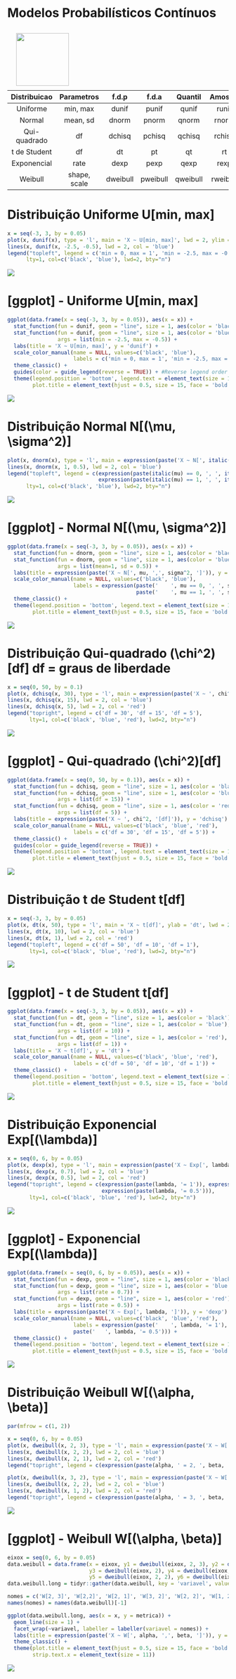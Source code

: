 Modelos Probabilísticos Contínuos
================

<img src="https://www.r-project.org/logo/Rlogo.svg" style="float:left; margin:10px 20px" width="120" height="120"/>

| Distribuicao |  Parametros  |  f.d.p   |  f.d.a   | Quantil  | Amostra  |
| :----------: | :----------: | :------: | :------: | :------: | :------: |
|   Uniforme   |   min, max   |  dunif   |  punif   |  qunif   |  runif   |
|    Normal    |   mean, sd   |  dnorm   |  pnorm   |  qnorm   |  rnorm   |
| Qui-quadrado |      df      |  dchisq  |  pchisq  |  qchisq  |  rchisq  |
| t de Student |      df      |    dt    |    pt    |    qt    |    rt    |
| Exponencial  |     rate     |   dexp   |   pexp   |   qexp   |   rexp   |
|   Weibull    | shape, scale | dweibull | pweibull | qweibull | rweibull |

# Distribuição Uniforme U\[min, max\]

``` r
x = seq(-3, 3, by = 0.05)
plot(x, dunif(x), type = 'l', main = 'X ~ U[min, max]', lwd = 2, ylim = c(0, 1), ylab = 'dunif')
lines(x, dunif(x, -2.5, -0.5), lwd = 2, col = 'blue')
legend("topleft", legend = c('min = 0, max = 1', 'min = -2.5, max = -0.5'), 
      lty=1, col=c('black', 'blue'), lwd=2, bty="n")
```

![](probabilidade-continua_files/figure-gfm/unnamed-chunk-3-1.png)<!-- -->

# \[ggplot\] - Uniforme U\[min, max\]

``` r
ggplot(data.frame(x = seq(-3, 3, by = 0.05)), aes(x = x)) +
  stat_function(fun = dunif, geom = "line", size = 1, aes(color = 'black')) +
  stat_function(fun = dunif, geom = "line", size = 1, aes(color = 'blue'), 
                args = list(min = -2.5, max = -0.5)) +
  labs(title = 'X ~ U[min, max]', y = 'dunif') +
  scale_color_manual(name = NULL, values=c('black', 'blue'),
                     labels = c('min = 0, max = 1', 'min = -2.5, max = -0.5')) +
  theme_classic() +
  guides(color = guide_legend(reverse = TRUE)) + #Reverse legend order
  theme(legend.position = 'bottom', legend.text = element_text(size = 12), 
        plot.title = element_text(hjust = 0.5, size = 15, face = 'bold'))
```

![](probabilidade-continua_files/figure-gfm/unnamed-chunk-4-1.png)<!-- -->

# Distribuição Normal N\[\(\mu, \sigma^2\)\]

``` r
plot(x, dnorm(x), type = 'l', main = expression(paste('X ~ N[', italic(mu), ',', italic(sigma^2), ']')), lwd = 2, ylim = c(0, 1), ylab = 'dnorm')
lines(x, dnorm(x, 1, 0.5), lwd = 2, col = 'blue')
legend("topleft", legend = c(expression(paste(italic(mu) == 0, ', ', italic(sigma) == 1)),
                             expression(paste(italic(mu) == 1, ', ', italic(sigma) == 0.5))), 
      lty=1, col=c('black', 'blue'), lwd=2, bty="n")
```

![](probabilidade-continua_files/figure-gfm/unnamed-chunk-5-1.png)<!-- -->

# \[ggplot\] - Normal N\[\(\mu, \sigma^2\)\]

``` r
ggplot(data.frame(x = seq(-3, 3, by = 0.05)), aes(x = x)) +
  stat_function(fun = dnorm, geom = "line", size = 1, aes(color = 'black')) +
  stat_function(fun = dnorm, geom = "line", size = 1, aes(color = 'blue'), 
                args = list(mean=1, sd = 0.5)) +
  labs(title = expression(paste('X ~ N[', mu, ',', sigma^2, ']')), y = 'dnorm') +
  scale_color_manual(name = NULL, values=c('black', 'blue'),
                     labels = expression(paste('    ', mu == 0, ', ', sigma == 1), 
                                         paste('    ', mu == 1, ', ', sigma == 0.5))) +
  theme_classic() +
  theme(legend.position = 'bottom', legend.text = element_text(size = 12), 
        plot.title = element_text(hjust = 0.5, size = 15, face = 'bold'))
```

![](probabilidade-continua_files/figure-gfm/unnamed-chunk-6-1.png)<!-- -->

# Distribuição Qui-quadrado \(\chi^2\)\[df\] df = graus de liberdade

``` r
x = seq(0, 50, by = 0.1)
plot(x, dchisq(x, 30), type = 'l', main = expression(paste('X ~ ', chi^2, '[df]')), ylab = 'dchisq', lwd = 2, ylim = c(0, 0.35))
lines(x, dchisq(x, 15), lwd = 2, col = 'blue')
lines(x, dchisq(x, 5), lwd = 2, col = 'red')
legend("topright", legend = c('df = 30', 'df = 15', 'df = 5'), 
       lty=1, col=c('black', 'blue', 'red'), lwd=2, bty="n")
```

![](probabilidade-continua_files/figure-gfm/unnamed-chunk-7-1.png)<!-- -->

# \[ggplot\] - Qui-quadrado \(\chi^2\)\[df\]

``` r
ggplot(data.frame(x = seq(0, 50, by = 0.1)), aes(x = x)) +
  stat_function(fun = dchisq, geom = "line", size = 1, aes(color = 'black'), args = list(df = 30)) +
  stat_function(fun = dchisq, geom = "line", size = 1, aes(color = 'blue'), 
                args = list(df = 15)) +
  stat_function(fun = dchisq, geom = "line", size = 1, aes(color = 'red'), 
                args = list(df = 5)) +
  labs(title = expression(paste('X ~ ', chi^2, '[df]')), y = 'dchisq') +
  scale_color_manual(name = NULL, values=c('black', 'blue', 'red'),
                     labels = c('df = 30', 'df = 15', 'df = 5')) +
  theme_classic() +
  guides(color = guide_legend(reverse = TRUE)) +
  theme(legend.position = 'bottom', legend.text = element_text(size = 12), 
        plot.title = element_text(hjust = 0.5, size = 15, face = 'bold'))
```

![](probabilidade-continua_files/figure-gfm/unnamed-chunk-8-1.png)<!-- -->

# Distribuição t de Student t\[df\]

``` r
x = seq(-3, 3, by = 0.05)
plot(x, dt(x, 50), type = 'l', main = 'X ~ t[df]', ylab = 'dt', lwd = 2, ylim = c(0, 0.7))
lines(x, dt(x, 10), lwd = 2, col = 'blue')
lines(x, dt(x, 1), lwd = 2, col = 'red')
legend("topleft", legend = c('df = 50', 'df = 10', 'df = 1'), 
       lty=1, col=c('black', 'blue', 'red'), lwd=2, bty="n")
```

![](probabilidade-continua_files/figure-gfm/unnamed-chunk-9-1.png)<!-- -->

# \[ggplot\] - t de Student t\[df\]

``` r
ggplot(data.frame(x = seq(-3, 3, by = 0.05)), aes(x = x)) +
  stat_function(fun = dt, geom = "line", size = 1, aes(color = 'black'), args = list(df = 50)) +
  stat_function(fun = dt, geom = "line", size = 1, aes(color = 'blue'), 
                args = list(df = 10)) +
  stat_function(fun = dt, geom = "line", size = 1, aes(color = 'red'), 
                args = list(df = 1)) +
  labs(title = 'X ~ t[df]', y = 'dt') +
  scale_color_manual(name = NULL, values=c('black', 'blue', 'red'),
                     labels = c('df = 50', 'df = 10', 'df = 1')) +
  theme_classic() +
  theme(legend.position = 'bottom', legend.text = element_text(size = 12), 
        plot.title = element_text(hjust = 0.5, size = 15, face = 'bold'))
```

![](probabilidade-continua_files/figure-gfm/unnamed-chunk-10-1.png)<!-- -->

# Distribuição Exponencial Exp\[\(\lambda\)\]

``` r
x = seq(0, 6, by = 0.05)
plot(x, dexp(x), type = 'l', main = expression(paste('X ~ Exp[', lambda, ']')), ylab = 'dexp', lwd = 2, ylim = c(0, 1))
lines(x, dexp(x, 0.7), lwd = 2, col = 'blue')
lines(x, dexp(x, 0.5), lwd = 2, col = 'red')
legend("topright", legend = c(expression(paste(lambda, '= 1')), expression(paste(lambda, '= 0.7')),
                              expression(paste(lambda, '= 0.5'))), 
       lty=1, col=c('black', 'blue', 'red'), lwd=2, bty="n")
```

![](probabilidade-continua_files/figure-gfm/unnamed-chunk-11-1.png)<!-- -->

# \[ggplot\] - Exponencial Exp\[\(\lambda\)\]

``` r
ggplot(data.frame(x = seq(0, 6, by = 0.05)), aes(x = x)) +
  stat_function(fun = dexp, geom = "line", size = 1, aes(color = 'black')) +
  stat_function(fun = dexp, geom = "line", size = 1, aes(color = 'blue'), 
                args = list(rate = 0.7)) +
  stat_function(fun = dexp, geom = "line", size = 1, aes(color = 'red'), 
                args = list(rate = 0.5)) +
  labs(title = expression(paste('X ~ Exp[', lambda, ']')), y = 'dexp') +
  scale_color_manual(name = NULL, values=c('black', 'blue', 'red'),
                     labels = expression(paste('    ', lambda, '= 1'), paste('    ', lambda, '= 0.7'),
                     paste('   ', lambda, '= 0.5'))) +
  theme_classic() +
  theme(legend.position = 'bottom', legend.text = element_text(size = 12), 
        plot.title = element_text(hjust = 0.5, size = 15, face = 'bold'))
```

![](probabilidade-continua_files/figure-gfm/unnamed-chunk-12-1.png)<!-- -->

# Distribuição Weibull W\[\(\alpha, \beta\)\]

``` r
par(mfrow = c(1, 2))

x = seq(0, 6, by = 0.05)
plot(x, dweibull(x, 2, 3), type = 'l', main = expression(paste('X ~ W[', alpha, ',', beta, ']')), ylab = 'dweibull', lwd = 2, ylim = c(0, 1))
lines(x, dweibull(x, 2, 2), lwd = 2, col = 'blue')
lines(x, dweibull(x, 2, 1), lwd = 2, col = 'red')
legend("topright", legend = c(expression(paste(alpha, ' = 2, ', beta, ' = 3')), expression(paste(alpha, ' = 2, ', beta, ' = 2')), expression(paste(alpha, ' = 2, ', beta, ' = 1'))), lty=1, col=c('black', 'blue', 'red'), lwd=2, bty="n", cex = 1.5)

plot(x, dweibull(x, 3, 2), type = 'l', main = expression(paste('X ~ W[', alpha, ',', beta, ']')), ylab = 'dweibull', lwd = 2, ylim = c(0, 1))
lines(x, dweibull(x, 2, 2), lwd = 2, col = 'blue')
lines(x, dweibull(x, 1, 2), lwd = 2, col = 'red')
legend("topright", legend = c(expression(paste(alpha, ' = 3, ', beta, ' = 2')), expression(paste(alpha, ' = 2, ', beta, ' = 2')), expression(paste(alpha, ' = 1, ', beta, ' = 2'))), lty=1, col=c('black', 'blue', 'red'), lwd=2, bty="n", cex = 1.5)
```

![](probabilidade-continua_files/figure-gfm/unnamed-chunk-13-1.png)<!-- -->

# \[ggplot\] - Weibull W\[\(\alpha, \beta\)\]

``` r
eixox = seq(0, 6, by = 0.05)
data.weibull = data.frame(x = eixox, y1 = dweibull(eixox, 2, 3), y2 = dweibull(eixox, 2, 2),
                          y3 = dweibull(eixox, 2), y4 = dweibull(eixox, 3, 2), 
                          y5 = dweibull(eixox, 2, 2), y6 = dweibull(eixox, 1, 2))
data.weibull.long = tidyr::gather(data.weibull, key = 'variavel', value = 'metrica', names(data.weibull)[-1])

nomes = c('W[2, 3]', 'W[2,2]', 'W[2, 1]', 'W[3, 2]', 'W[2, 2]', 'W[1, 2]')
names(nomes) = names(data.weibull)[-1]

ggplot(data.weibull.long, aes(x = x, y = metrica)) + 
  geom_line(size = 1) +
  facet_wrap(~variavel, labeller = labeller(variavel = nomes)) +
  labs(title = expression(paste('X ~ W[', alpha, ',', beta, ']')), y = 'dweibull') +
  theme_classic() +
  theme(plot.title = element_text(hjust = 0.5, size = 15, face = 'bold'), 
        strip.text.x = element_text(size = 11))
```

![](probabilidade-continua_files/figure-gfm/unnamed-chunk-14-1.png)<!-- -->
